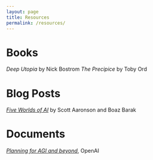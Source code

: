 ```yaml
---
layout: page
title: Resources
permalink: /resources/
---
```

# Books
*Deep Utopia* by Nick Bostrom
*The Precipice* by Toby Ord

# Blog Posts
[*Five Worlds of AI*](https://scottaaronson.blog/?p=7266) by Scott Aaronson and Boaz Barak

# Documents
[*Planning for AGI and beyond*](https://openai.com/index/planning-for-agi-and-beyond/), OpenAI